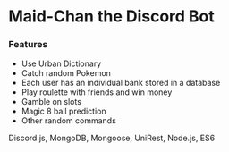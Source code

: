 # Maid-Chan the Discord Bot

### Features

* Use Urban Dictionary
* Catch random Pokemon
* Each user has an individual bank stored in a database
* Play roulette with friends and win money
* Gamble on slots
* Magic 8 ball prediction
* Other random commands

Discord.js, MongoDB, Mongoose, UniRest, Node.js, ES6
